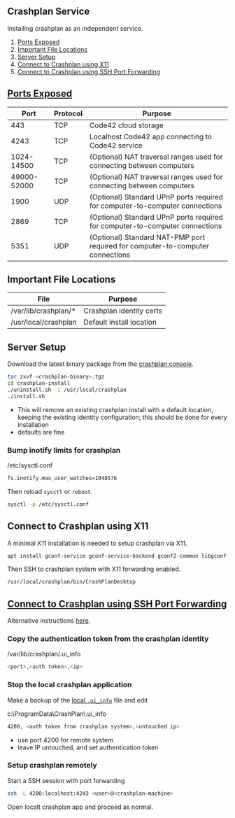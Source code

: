 Crashplan Service
-----------------
Installing crashplan as an independent service.

1. [Ports Exposed](#ports-exposed)
3. [Important File Locations](#important-file-locations)
2. [Server Setup](#server-setup)
4. [Connect to Crashplan using X11](#connect-to-crashplan-using-x11)
5. [Connect to Crashplan using SSH Port Forwarding](#connect-to-crashplan-using-ssh-port-forwarding)

[Ports Exposed][1]
------------------

| Port        | Protocol | Purpose                                                                        |
|-------------|----------|--------------------------------------------------------------------------------|
| 443         | TCP      | Code42 cloud storage                                                           |
| 4243        | TCP      | Localhost Code42 app connecting to Code42 service                              |
| 1024-14500  | TCP      | (Optional) NAT traversal ranges used for connecting between computers          |
| 49000-52000 | TCP      | (Optional) NAT traversal ranges used for connecting between computers          |
| 1900        | UDP      | (Optional) Standard UPnP ports required for computer-to-computer connections   |
| 2869        | TCP      | (Optional) Standard UPnP ports required for computer-to-computer connections   |
| 5351        | UDP      | (Optional) Standard NAT-PMP port required for computer-to-computer connections |

Important File Locations
------------------------

| File                 | Purpose                  |
|----------------------|--------------------------|
| /var/lib/crashplan/* | Crashplan identity certs |
| /usr/local/crashplan | Default install location |

Server Setup
-------------
Download the latest binary package from the [crashplan console][2].

```bash
tar zxvf <crashplan-binary>.tgz
cd crashplan-install
./uninstall.sh -i /usr/local/crashplan
./install.sh
```
 * This will remove an existing crashplan install with a default location,
   keeping the existing identity configuration; this should be done for every
   installation
 * defaults are fine

### Bump inotify limits for crashplan

/etc/sysctl.conf
```bash
fs.inotify.max_user_watches=1048576
```

Then reload `sysctl` or `reboot`.
```bash
sysctl -p /etc/sysctl.conf
```


Connect to Crashplan using X11
------------------------------
A minimal X11 installation is needed to setup crashplan via X11.

```bash
apt install gconf-service gconf-service-backend gconf2-common libgconf-2-4 libxss1 libnss3 libasound2 libwebkitgtk-3.0-0
```

Then SSH to crashplan system with X11 forwarding enabled.

```bash
/usr/local/crashplan/bin/CrashPlanDesktop
```

[Connect to Crashplan using SSH Port Forwarding][3]
---------------------------------------------------
Alternative instructions [here][5].

### Copy the authentication token from the crashplan identity

/var/lib/crashplan/.ui_info
```bash
<port>,<auth token>,<ip>
```

### Stop the local crashplan application

Make a backup of the [local `.ui_info`][4] file and edit

c:\ProgramData\CrashPlan\\.ui_info
```bash
4200, <auth token from crashplan system>,<untouched ip>
```
 * use port 4200 for remote system
 * leave IP untouched, and set authentication token

### Setup crashplan remotely

Start a SSH session with port forwarding
```bash
ssh -L 4200:localhost:4243 <user>@<crashplan-machine>
```

Open localt crashplan app and proceed as normal.

[1]: https://support.code42.com/Administrator/5/Planning_and_installing/TCP_and_UDP_ports_used_by_the_Code42_platform
[2]: https://web-ham-msp.crashplanpro.com/console/#/app-downloads
[3]: https://support.code42.com/CrashPlan/4/Configuring/Use_CrashPlan_on_a_headless_computer
[4]: https://support.code42.com/CrashPlan/4/Configuring/Use_CrashPlan_on_a_headless_computer#Locations_of_.ui_info
[5]: https://www.reddit.com/r/Crashplan/comments/82yi3t/headless_mode_working_on_67/
